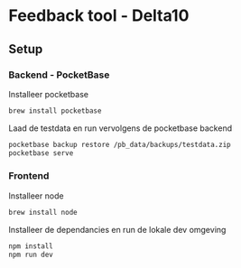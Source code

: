 # Feedback tool - Delta10
## Setup

### Backend - PocketBase
Installeer pocketbase
```sh
brew install pocketbase
```
Laad de testdata en run vervolgens de pocketbase backend
```sh
pocketbase backup restore /pb_data/backups/testdata.zip
pocketbase serve
```


### Frontend
Installeer node
```sh
brew install node
```

Installeer de dependancies en run de lokale dev omgeving
```sh
npm install
npm run dev
```


